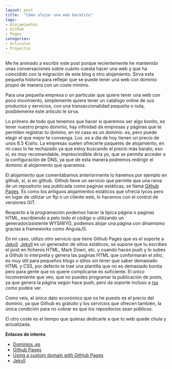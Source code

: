 ```yaml
---
layout: post
title:  "Cómo alojar una web baratito"
tags:
- Alojamientos
- Github
- Pages
categories:
- Articulos
- Proyectos
---
```

Me he animado a escribir este post porque recientemente he mantenido unas conversaciones sobre cuánto cuesta hacer una web y que ha coincidido con la migración de este blog a otro alojamiento. Sirva esta pequeña historia para reflejar que se puede tener una web con dominio propio de manera con un coste mínimo.

Para una pequeña empresa o un particular que quiere tener una web con poco movimiento, simplemente quiere tener un catálogo online de sus productos y servicios, con una transaccionalidad pequeña o nula, posiblemente este artículo le sirva.

Lo primero de todo que tenemos que hacer si queremos ser algo bonito, es tener nuestro propio dominio, hay infinidad de empresas y páginas que te permiten registrar tu domino, en mi caso es un dominio .es, pero puede elegir el que mejor te convenga. Los .es a día de hoy tienen un precio de unos 8.5 €/año. La empresas suelen ofrecerte paquetes de alojamiento, en mi caso lo he rechazado ya que estoy buscando el precio más barato, eso sí, es muy recomendable, imprescindible diría yo, que se permita acceder a la configuración de DNS, ya que de esta manera podremos redirigir el dominio al alojamiento que queramos.

El alojamiento que comentábamos anteriormente lo haremos por ejemplo en github, sí, sí en github. Github tiene un servicio que permite que una rama de un repositorio sea publicada como paginas estáticas, se llama [Github Pages](https://pages.github.com/). Es como los antiguos alojamientos estáticos que ofrecía lycos pero en lugar de utilizar un ftp o un cliente web, lo hacemos con el control de versiones GIT.

Respecto a la programación podemos hacer la típica página o paginas HTML, escribiendo a pelo todo el código o utilizando un generador/asistente WYSIWYG, podemos alojar una página con dinamismo gracias a frameworks como AngulaJS.

En mi caso, utilizo otro servicio que tiene Github Pages que es el soporte a [Jekyll](http://jekyllrb.com/). [Jekyll](http://jekyllrb.com/) es un generador de sitios estáticos, se supone que tu escribes el post en ficheros HTML, Mark Down, etc. y cuando haces push y lo subes a Github lo interpreta y genera las paginas HTML que conformaran el sitio, es muy útil para pequeños blogs o sitios sin tener que saber demasiado HTML y CSS, por defecto te trae una plantilla que no es demasiado bonita pero para gente que no quiere complicarse es suficiente. El único inconveniente que veo, que no puedes programar la publicación de posts, ya que genera la página según hace push, pero da soporte incluso a <a href="/feeds/posts/default" target="_blank" data-proofer-ignore>rss</a> como podéis ver.

Como veis, el único dato económico que os he puesto es el precio del dominio, ya que Github es gratuito y los servicios que ofrecen también, la única condición para no cobrar es que los repositorios sean públicos.

El otro coste es el tiempo que quieras dedicarle a que tu web quede chula y actualizada.

**Enlaces de interés**

- [Dominios .es](http://dominios.es)
- [Github Pages](https://pages.github.com/)
- [Using a custom domain with GitHub Pages](https://help.github.com/articles/using-a-custom-domain-with-github-pages/)
- [Jekyll](http://jekyllrb.com/)
